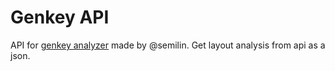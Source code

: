# Genkey API
API for [genkey analyzer](https://github.com/semilin/genkey) made by @semilin. Get layout analysis from api as a json.
